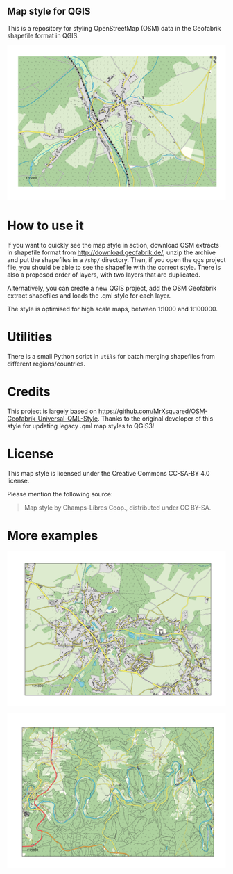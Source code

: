 Map style for QGIS
------------------

This is a repository for styling OpenStreetMap (OSM) data in the Geofabrik shapefile format in QGIS.

![QGIS OSM-15000](map-example-qgis-osm_15000.png)

# How to use it

If you want to quickly see the map style in action, download OSM extracts in shapefile format from http://download.geofabrik.de/, unzip the archive and put the shapefiles in a `/shp/` directory. Then, if you open the qgs project file, you should be able to see the shapefile with the correct style. There is also a proposed order of layers, with two layers that are duplicated.

Alternatively, you can create a new QGIS project, add the OSM Geofabrik extract shapefiles and loads the .qml style for each layer.  

The style is optimised for high scale maps, between 1:1000 and 1:100000.

# Utilities

There is a small Python script in `utils` for batch merging shapefiles from different regions/countries.

# Credits

This project is largely based on https://github.com/MrXsquared/OSM-Geofabrik_Universal-QML-Style. Thanks to the original developer of this style for updating legacy .qml map styles to QGIS3!

# License

This map style is licensed under the Creative Commons CC-SA-BY 4.0 license.

Please mention the following source:

> Map style by Champs-Libres Coop., distributed under CC BY-SA.

# More examples

![QGIS OSM-25000](map-example-qgis-osm_25000.png)

![QGIS OSM-75000](map-example-qgis-osm_75000.png)
